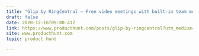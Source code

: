 ```yaml
---
title: "Glip by RingCentral — Free video meetings with built-in team messaging."
draft: false
date: 2020-12-16T09:00:41Z
link: https://www.producthunt.com/posts/glip-by-ringcentral?utm_medium=RSS&utm_source=hune
site: www.producthunt.com
topic: product hunt  

---
```

